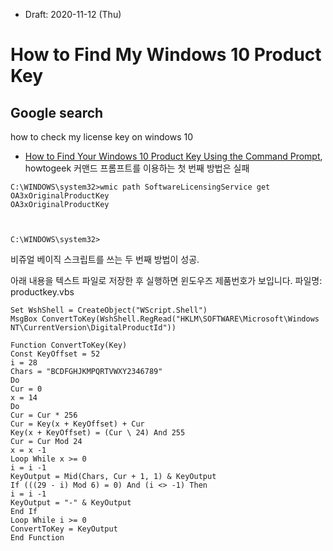 * Draft: 2020-11-12 (Thu)
# How to Find My Windows 10 Product Key

## Google search
how to check my license key on windows 10

* [How to Find Your Windows 10 Product Key Using the Command Prompt](https://www.howtogeek.com/660517/how-to-find-your-windows-10-product-key-using-the-command-prompt/), howtogeek
커맨드 프롬프트를 이용하는 첫 번째 방법은 실패
```windows
C:\WINDOWS\system32>wmic path SoftwareLicensingService get OA3xOriginalProductKey
OA3xOriginalProductKey



C:\WINDOWS\system32>
```
비쥬얼 베이직 스크립트를 쓰는 두 번째 방법이 성공.

아래 내용을 텍스트 파일로 저장한 후 실행하면 윈도우즈 제품번호가 보입니다.
파일명: productkey.vbs
```
Set WshShell = CreateObject("WScript.Shell")
MsgBox ConvertToKey(WshShell.RegRead("HKLM\SOFTWARE\Microsoft\Windows NT\CurrentVersion\DigitalProductId"))

Function ConvertToKey(Key)
Const KeyOffset = 52
i = 28
Chars = "BCDFGHJKMPQRTVWXY2346789"
Do
Cur = 0
x = 14
Do
Cur = Cur * 256
Cur = Key(x + KeyOffset) + Cur
Key(x + KeyOffset) = (Cur \ 24) And 255
Cur = Cur Mod 24
x = x -1
Loop While x >= 0
i = i -1
KeyOutput = Mid(Chars, Cur + 1, 1) & KeyOutput
If (((29 - i) Mod 6) = 0) And (i <> -1) Then
i = i -1
KeyOutput = "-" & KeyOutput
End If
Loop While i >= 0
ConvertToKey = KeyOutput
End Function
```
